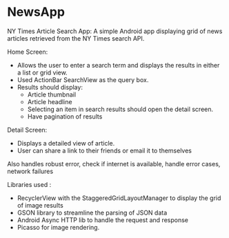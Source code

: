 # NewsApp
NY Times Article Search App: A simple Android app displaying grid of news articles retrieved from the NY Times search API.

Home Screen:
- Allows the user to enter a search term and displays the results in either a list or grid view.
- Used ActionBar SearchView as the query box.
- Results should display:
  - Article thumbnail
  - Article headline
  - Selecting an item in search results should open the detail screen.
  - Have pagination of results

Detail Screen:
  - Displays a detailed view of article.
  - User can share a link to their friends or email it to themselves

Also handles robust error, check if internet is available, handle error cases, network failures

Libraries used :
* RecyclerView with the StaggeredGridLayoutManager to display the grid of image results
* GSON library to streamline the parsing of JSON data
* Android Async HTTP lib to handle the request and response
* Picasso for image rendering.
